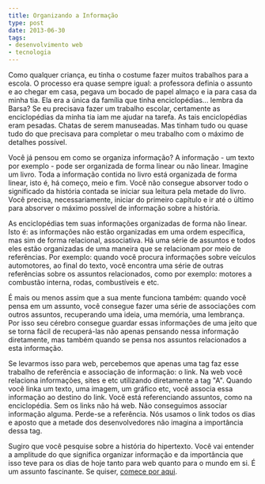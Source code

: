 ```yaml
---
title: Organizando a Informação
type: post
date: 2013-06-30
tags:
- desenvolvimento web
- tecnologia
---
```


Como qualquer criança, eu tinha o costume fazer muitos trabalhos para a escola. O processo era quase sempre igual: a professora definia o assunto e ao chegar em casa, pegava um bocado de papel almaço e ia para casa da minha tia. Ela era a única da família que tinha enciclopédias... lembra da Barsa? Se eu precisava fazer um trabalho escolar, certamente as enciclopédias da minha tia iam me ajudar na tarefa. As tais enciclopédias eram pesadas. Chatas de serem manuseadas. Mas tinham tudo ou quase tudo do que precisava para completar o meu trabalho com o máximo de detalhes possível.

Você já pensou em como se organiza informação? A informação - um texto por exemplo - pode ser organizada de forma linear ou não linear. Imagine um livro. Toda a informação contida no livro está organizada de forma linear, isto é, há começo, meio e fim. Você não consegue absorver todo o significado da história contada se iniciar sua leitura pela metade do livro. Você precisa, necessariamente, iniciar do primeiro capítulo e ir até o último para absorver o máximo possível de informação sobre a história.

As enciclopédias tem suas informações organizadas de forma não linear. Isto é: as informações não estão organizadas em uma ordem específica, mas sim de forma relacional, associativa. Há uma série de assuntos e todos eles estão organizadas de uma maneira que se relacionam por meio de referências. Por exemplo: quando você procura informações sobre veículos automotores, ao final do texto, você encontra uma série de outras referências sobre os assuntos relacionados, como por exemplo: motores a combustão interna, rodas, combustíveis e etc.

É mais ou menos assim que a sua mente funciona também: quando você pensa em um assunto, você consegue fazer uma série de associações com outros assuntos, recuperando uma ideia, uma memória, uma lembrança. Por isso seu cérebro consegue guardar essas informações de uma jeito que se torna fácil de recuperá-las não apenas pensando nessa informação diretamente, mas também quando se pensa nos assuntos relacionados a esta informação.

Se levarmos isso para web, percebemos que apenas uma tag faz esse trabalho de referência e associação de informação: o link. Na web você relaciona informações, sites e etc utilizando diretamente a tag "A". Quando você linka um texto, uma imagem, um gráfico etc, você associa essa informação ao destino do link. Você está referenciando assuntos, como na enciclopédia. Sem os links não há web. Não conseguimos associar informação alguma. Perde-se a referência. Nós usamos o link todos os dias e aposto que a metade dos desenvolvedores não imagina a importância dessa tag.

Sugiro que você pesquise sobre a história do hipertexto. Você vai entender a amplitude do que significa organizar informação e da importância que isso teve para os dias de hoje tanto para web quanto para o mundo em si. É um assunto fascinante. Se quiser, [comece por aqui](http://bit.ly/History_of_hypertext).

